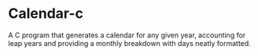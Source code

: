 # Calendar-c
A C program that generates a calendar for any given year, accounting for leap years and providing a monthly breakdown with days neatly formatted.

